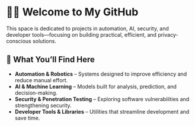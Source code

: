 # 👨‍💻 Welcome to My GitHub  

This space is dedicated to projects in automation, AI, security, and developer tools—focusing on building practical, efficient, and privacy-conscious solutions.  

## 🔹 What You’ll Find Here  

- **Automation & Robotics** – Systems designed to improve efficiency and reduce manual effort.  
- **AI & Machine Learning** – Models built for analysis, prediction, and decision-making.  
- **Security & Penetration Testing** – Exploring software vulnerabilities and strengthening security.  
- **Developer Tools & Libraries** – Utilities that streamline development and save time.  

